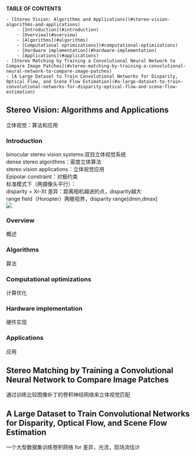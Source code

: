 **TABLE OF CONTENTS**
<!-- TOC depthFrom:1 depthTo:6 withLinks:1 updateOnSave:1 orderedList:0 -->

	- [Stereo Vision: Algorithms and Applications](#stereo-vision-algorithms-and-applications)
		- [Introduction](#introduction)
		- [Overview](#overview)
		- [Algorithms](#algorithms)
		- [Computational optimizations](#computational-optimizations)
		- [Hardware implementation](#hardware-implementation)
		- [Applications](#applications)
	- [Stereo Matching by Training a Convolutional Neural Network to Compare Image Patches](#stereo-matching-by-training-a-convolutional-neural-network-to-compare-image-patches)
	- [A Large Dataset to Train Convolutional Networks for Disparity, Optical Flow, and Scene Flow Estimation](#a-large-dataset-to-train-convolutional-networks-for-disparity-optical-flow-and-scene-flow-estimation)

<!-- /TOC -->
## Stereo Vision: Algorithms and Applications
立体视觉：算法和应用   
### Introduction
binocular stereo vision systems:双目立体视觉系统    	
dense stereo algorithms：密度立体算法		
stereo vision applications：立体视觉应用		
Epipolar constraint：对极约束		
标准模式下（两摄像头平行）：		
disparity = Xr-Xt 差异：距离相机越进的点，disparity越大		
range field（Horopter）两眼视界，disparity range[dmin,dmax]		
![](https://latex.codecogs.com/gif.latex?z=\\frac{b*f}{d})



### Overview
概述
### Algorithms
算法
### Computational optimizations
计算优化
### Hardware implementation
硬件实现
### Applications
应用

## Stereo Matching by Training a Convolutional Neural Network to Compare Image Patches
通过训练比较图像补丁的卷积神经网络来立体视觉匹配

## A Large Dataset to Train Convolutional Networks for Disparity, Optical Flow, and Scene Flow Estimation
一个大型数据集训练卷积网络 for 差异，光流，现场流估计
